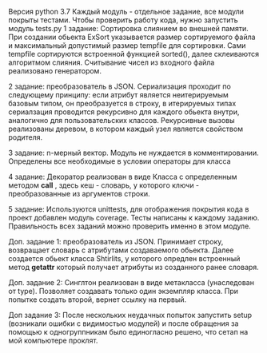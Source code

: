 Версия python 3.7
Каждый модуль - отдельное задание, все модули покрыты тестами. Чтобы проверить работу кода, нужно запустить модуль
tests.py 
1 задание: Сортировка слиянием во внешней памяти. При создании обьекта ExSort указывается размер сортируемого файла
и максимальный допустимый размер tempfile для сортировки. Сами tempfile сортируются встроенной функцией sorted(), далее 
склеиваются алгоритмом слияния. Считывание чисел из входного файла реализовано генератором.

2 задание: преобразователь в JSON. Сериализация проходит по следующему принципу: если атрибут является неитерируемым базовым 
типом, он преобразуется в строку, в итерируемых типах сериалзация проводится рекурсивно для каждого обьекта внутри, аналогично
для пользовательских классов. Рекурсивные вызовы реализованы деревом, в котором каждый узел является свойством родителя.

3 задание: n-мерный вектор. Модуль не нуждается в комментировании. Определены все необходимые в условии операторы для класса

4 задание: Декоратор реализован в виде Класса с определенным методом __call__ , здесь кеш - словарь, у которого ключи - 
преобразованные из аргументов строки.

5 задание: Используются unittests, для отображения покрытия кода в проект добавлен модуль coverage. Тесты написаны к каждому
заданию. Правильность всех заданий можно проверить именно в этом модуле.

Доп. задание 1:  преобразователь из JSON. Принимает строку, возвращает словарь с атрибутами создаваемого обьекта. Далее
создается обьект класса Shtirlits, у которого опредлен встроенный метод __getattr__ который получает атрибуты из созданного
ранее словаря.

Доп. задание 2: Синглтон реализован в виде метакласса (унаследован от type). Позволяет создавать только один экземпляр класса.
При попытке создать второй, вернет ссылку на первый.

Доп задание 3: После нескольких неудачных попыток запустить setup (возникали ошибки с видимостью модулей)
и после обращения за помощью к одногруппникам было единогласно решено, что сетап на мой компьютере проклят.
